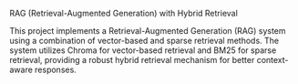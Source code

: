 RAG (Retrieval-Augmented Generation) with Hybrid Retrieval



This project implements a Retrieval-Augmented Generation (RAG) system using a combination of vector-based and sparse retrieval methods. The system utilizes Chroma for vector-based retrieval and BM25 for sparse retrieval, providing a robust hybrid retrieval mechanism for better context-aware responses.
